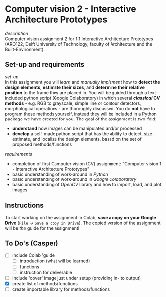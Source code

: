# Computer vision 2 - Interactive Architecture Prototypes

*description* <br />
Computer vision assignment 2 for 1:1 Interactive Architecture Prototypes (ARO122, Delft University of Technology, faculty of Architecture and the Built-Environment)

## Set-up and requirements

*set-up* <br />
In this assignment you will _learn_ and _manually implement_ how to **detect the design elements**, **estimate their sizes**, and **determine their relative position** to the frame they are placed in. You will be guided through a text-included python script (Google Colaboratory) in which several ***classical* CV methods**  - e.g. RGB to grayscale, simple line or contour detectors, morphological operations - are thoroughly discussed. You do **not** have to program these methods yourself, instead they will be included in a Python package we have created for you. The goal of the assignment is two-fold: 

- **understand** how images can be manipulated and/or processed
- **develop** a self-made python script that has the ability to detect, size-estimate, and localize the design elements, based on the set of proposed methods/functions

*requirements* <br />
- completion of first Computer vision (CV) assignment: "Computer vision 1 - Interactive Architecture Prototypes"
- basic understanding of work-around in _Python_
- basic understanding of work-around in _Google Colaboratory_
- basic understanding of _OpenCV_ library and how to import, load, and plot images

## Instructions

To start working on the assignment in Colab, **save a copy on your Google Drive** (`File` -> `Save a copy in Drive`). The copied version of the assignment will be *the* guide for the assignment!

## To Do's (Casper)
- [ ] include Colab 'guide'
  - [ ] introduction (what will be learned)
  - [ ] functions
  - [ ] instruction for deliverable
- [ ] include 'cover' image just under setup (providing in- to output)
- [x] create list of methods/functions
- [ ] create importable library for methods/functions
